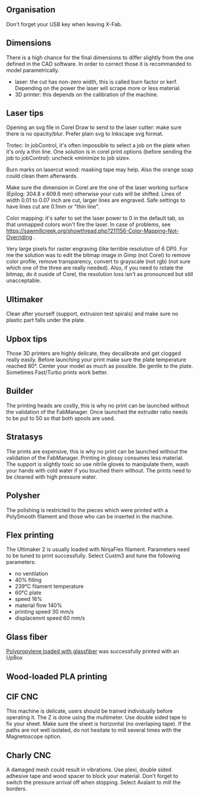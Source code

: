 ## Organisation

Don't forget your USB key when leaving X-Fab.

## Dimensions

There is a high chance for the final dimensions to differ slightly from the one defined in the CAD software. In order to correct those it is recommanded to model parametrically.

* laser: the cut has non-zero width, this is called burn factor or kerf. Depending on the power the laser will scrape more or less material.
* 3D printer: this depends on the calibration of the machine.


## Laser tips

Opening an svg file in Corel Draw to send to the laser cutter: make sure there is no opacity/blur. Prefer plain svg to Inkscape svg format.

Trotec: In jobControl, it's often impossible to select a job on the plate when it's only a thin line. One solution is in corel print options (before sending the job to jobControl): uncheck «minimize to job size».

Burn marks on lasercut wood: masking tape may help. Also the orange soap could clean them afterwards.

Make sure the dimension in Corel are the one of the laser working surface (Epilog: 304.8 x 609.6 mm) otherwise your cuts will be shifted.
Lines of width 0.01 to 0.07 inch are cut, larger lines are engraved. Safe settings to have lines cut are 0.1mm or "thin line".

Color mapping: it's safer to set the laser power to 0 in the default tab, so that unmapped colors won't fire the laser. In case of problems, see https://sawmillcreek.org/showthread.php?211156-Color-Mapping-Not-Overriding .

Very large pixels for raster engraving (like terrible resolution of 6 DPI). For me the solution was to edit the bitmap image in Gimp (not Corel) to remove color profile, remove transparency, convert to grayscale (not rgb) (not sure which one of the three are really needed). Also, if you need to rotate the bitmap, do it ouside of Corel, the resolution loss isn't as pronounced but still unacceptable.


## Ultimaker

Clean after yourself (support, extrusion test spirals) and make sure no plastic part falls under the plate.

## Upbox tips

Those 3D printers are highly delicate, they decalibrate and get clogged really easily.
Before launching your print make sure the plate temperature reached 80°. Center your model as much as possible. Be gentle to the plate.
Sometimes Fast/Turbo prints work better.

## Builder

The printing heads are costly, this is why no print can be launched without the validation of the FabManager.
Once launched the extruder ratio needs to be put to 50 so that both spools are used.

## Stratasys

The prints are expensive, this is why no print can be launched without the validation of the FabManager.
Printing in glossy consumes less material.
The support is slightly toxic so use nitrile gloves to manipulate them, wash your hands with cold water if you touched them without.
The prints need to be cleaned with high pressure water.

## Polysher

The polishing is restricted to the pieces which were printed with a PolySmooth filament and those who can be inserted in the machine.

## Flex printing

The Ultimaker 2 is usually loaded with NinjaFlex filament. Parameters need to be tuned to print successfully.
Select Custm3  and tune the following parameters:
- no ventilation
- 40% filling
- 239°C filament temperature
- 60°C plate
- speed 16%
- material flow 140%
- printing speed 30 mm/s
- displacemnt speed 60 mm/s

## Glass fiber

 [Polypropylene loaded with glassfiber](http://www.ocvreinforcements.com/pdf/library/XSTRAND_3D_Range_product_sheet_Rev2_January_2018.pdf) was successfully printed with an UpBox

## Wood-loaded PLA printing

## CIF CNC

This machine is delicate, users should be trained individually before operating it. The Z is done using the multimeter. Use double sided tape to fix your sheet. Make sure the sheet is horizontal (no overlaping tape). If the paths are not well isolated, do not hesitate to mill several times with the Magnetoscope option.

## Charly CNC

A damaged mesh could result in vibrations. Use plexi, double sided adhesive tape and wood spacer to block your material. Don't forget to switch the pressure arrival off when stopping. Select Avalant to mill the borders. 
